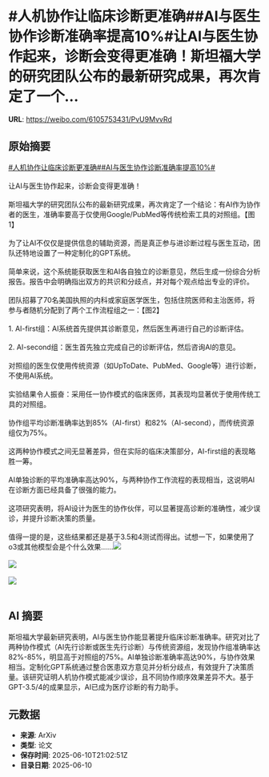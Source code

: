 # #人机协作让临床诊断更准确##AI与医生协作诊断准确率提高10%#让AI与医生协作起来，诊断会变得更准确！斯坦福大学的研究团队公布的最新研究成果，再次肯定了一个...

**URL**: https://weibo.com/6105753431/PvU9MvvRd

## 原始摘要

<a href="https://m.weibo.cn/search?containerid=231522type%3D1%26t%3D10%26q%3D%23%E4%BA%BA%E6%9C%BA%E5%8D%8F%E4%BD%9C%E8%AE%A9%E4%B8%B4%E5%BA%8A%E8%AF%8A%E6%96%AD%E6%9B%B4%E5%87%86%E7%A1%AE%23&amp;extparam=%23%E4%BA%BA%E6%9C%BA%E5%8D%8F%E4%BD%9C%E8%AE%A9%E4%B8%B4%E5%BA%8A%E8%AF%8A%E6%96%AD%E6%9B%B4%E5%87%86%E7%A1%AE%23" data-hide=""><span class="surl-text">#人机协作让临床诊断更准确#</span></a><a href="https://m.weibo.cn/search?containerid=231522type%3D1%26t%3D10%26q%3D%23AI%E4%B8%8E%E5%8C%BB%E7%94%9F%E5%8D%8F%E4%BD%9C%E8%AF%8A%E6%96%AD%E5%87%86%E7%A1%AE%E7%8E%87%E6%8F%90%E9%AB%9810%25%23&amp;extparam=%23AI%E4%B8%8E%E5%8C%BB%E7%94%9F%E5%8D%8F%E4%BD%9C%E8%AF%8A%E6%96%AD%E5%87%86%E7%A1%AE%E7%8E%87%E6%8F%90%E9%AB%9810%25%23" data-hide=""><span class="surl-text">#AI与医生协作诊断准确率提高10%#</span></a><br><br>让AI与医生协作起来，诊断会变得更准确！<br><br>斯坦福大学的研究团队公布的最新研究成果，再次肯定了一个结论：有AI作为协作者的医生，准确率要高于仅使用Google/PubMed等传统检索工具的对照组。【图1】<br><br>为了让AI不仅仅是提供信息的辅助资源，而是真正参与进诊断过程与医生互动，团队还特地设置了一种定制化的GPT系统。<br><br>简单来说，这个系统能获取医生和AI各自独立的诊断意见，然后生成一份综合分析报告。报告中会明确指出双方的共识和分歧点，并对每个观点给出专业的评价。<br><br>团队招募了70名美国执照的内科或家庭医学医生，包括住院医师和主治医师，将参与者随机分配到了两个工作流程组之一：【图2】<br><br>1. AI-first组：AI系统首先提供其诊断意见，然后医生再进行自己的诊断评估。<br><br>2. AI-second组：医生首先独立完成自己的诊断评估，然后咨询AI的意见。<br><br>对照组的医生仅使用传统资源（如UpToDate、PubMed、Google等）进行诊断，不使用AI系统。<br><br>实验结果令人振奋：采用任一协作模式的临床医师，其表现均显著优于使用传统工具的对照组。<br><br>协作组平均诊断准确率达到85%（AI-first）和82%（AI-second），而传统资源组仅为75%。<br><br>这两种协作模式之间无显著差异，但在实际的临床决策部分，AI-first组的表现略胜一筹。<br><br>AI单独诊断的平均准确率高达90%，与两种协作工作流程的表现相当，这说明AI在诊断方面已经具备了很强的能力。<br><br>这项研究表明，将AI设计为医生的协作伙伴，可以显著提高诊断的准确性，减少误诊，并提升诊断决策的质量。<br><br>值得一提的是，这些结果都还是基于3.5和4测试而得出。试想一下，如果使用了o3或其他模型会是个什么效果……<img style="" src="https://tvax2.sinaimg.cn/large/006Fd7o3ly1i2ad4uun0vj30np0k27a9.jpg" referrerpolicy="no-referrer"><br><br><img style="" src="https://tvax1.sinaimg.cn/large/006Fd7o3ly1i2ad4xt1spj30u40u2guu.jpg" referrerpolicy="no-referrer"><br><br><img style="" src="https://tvax2.sinaimg.cn/large/006Fd7o3ly1i2ad501u39j30qq0zktq8.jpg" referrerpolicy="no-referrer"><br><br>

## AI 摘要

斯坦福大学最新研究表明，AI与医生协作能显著提升临床诊断准确率。研究对比了两种协作模式（AI先行诊断或医生先行诊断）与传统资源组，发现协作组准确率达82%-85%，明显高于对照组的75%。AI单独诊断准确率高达90%，与协作效果相当。定制化GPT系统通过整合医患双方意见并分析分歧点，有效提升了决策质量。该研究证明人机协作模式能减少误诊，且不同协作顺序效果差异不大。基于GPT-3.5/4的成果显示，AI已成为医疗诊断的有力助手。

## 元数据

- **来源**: ArXiv
- **类型**: 论文
- **保存时间**: 2025-06-10T21:02:51Z
- **目录日期**: 2025-06-10
